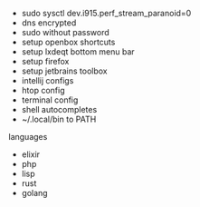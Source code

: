 - sudo sysctl dev.i915.perf_stream_paranoid=0
- dns encrypted
- sudo without password
- setup openbox shortcuts
- setup lxdeqt bottom menu bar
- setup firefox
- setup jetbrains toolbox
- intellij configs
- htop config
- terminal config
- shell autocompletes
- ~/.local/bin to PATH

languages
- elixir
- php
- lisp
- rust
- golang
